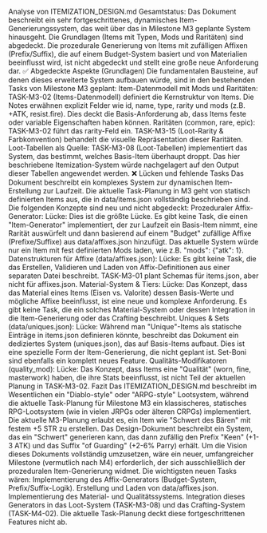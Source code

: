 Analyse von ITEMIZATION_DESIGN.md
Gesamtstatus: Das Dokument beschreibt ein sehr fortgeschrittenes, dynamisches Item-Generierungssystem, das weit über das in Milestone M3 geplante System hinausgeht.
Die Grundlagen (Items mit Typen, Mods und Raritäten) sind abgedeckt.
Die prozedurale Generierung von Items mit zufälligen Affixen (Prefix/Suffix), die auf einem Budget-System basiert und von Materialien beeinflusst wird, ist nicht abgedeckt und stellt eine große neue Anforderung dar.
✅ Abgedeckte Aspekte (Grundlagen)
Die fundamentalen Bausteine, auf denen dieses erweiterte System aufbauen würde, sind in den bestehenden Tasks von Milestone M3 geplant:
Item-Datenmodell mit Mods und Raritäten:
TASK-M3-02 (Items-Datenmodell) definiert die Kernstruktur von Items. Die Notes erwähnen explizit Felder wie id, name, type, rarity und mods (z.B. +ATK, resist.fire). Dies deckt die Basis-Anforderung ab, dass Items feste oder variable Eigenschaften haben können.
Raritäten (common, rare, epic):
TASK-M3-02 führt das rarity-Feld ein.
TASK-M3-15 (Loot-Rarity & Farbkonvention) behandelt die visuelle Repräsentation dieser Raritäten.
Loot-Tabellen als Quelle:
TASK-M3-08 (Loot-Tabellen) implementiert das System, das bestimmt, welches Basis-Item überhaupt droppt. Das hier beschriebene Itemization-System würde nachgelagert auf den Output dieser Tabellen angewendet werden.
❌ Lücken und fehlende Tasks
Das Dokument beschreibt ein komplexes System zur dynamischen Item-Erstellung zur Laufzeit. Die aktuelle Task-Planung in M3 geht von statisch definierten Items aus, die in data/items.json vollständig beschrieben sind. Die folgenden Konzepte sind neu und nicht abgedeckt:
Prozeduraler Affix-Generator:
Lücke: Dies ist die größte Lücke. Es gibt keine Task, die einen "Item-Generator" implementiert, der zur Laufzeit ein Basis-Item nimmt, eine Rarität auswürfelt und dann basierend auf einem "Budget" zufällige Affixe (Prefixe/Suffixe) aus data/affixes.json hinzufügt. Das aktuelle System würde nur ein Item mit fest definierten Mods laden, wie z.B. "mods": {"atk": 1}.
Datenstrukturen für Affixe (data/affixes.json):
Lücke: Es gibt keine Task, die das Erstellen, Validieren und Laden von Affix-Definitionen aus einer separaten Datei beschreibt. TASK-M3-01 plant Schemas für items.json, aber nicht für affixes.json.
Material-System & Tiers:
Lücke: Das Konzept, dass das Material eines Items (Eisen vs. Valorite) dessen Basis-Werte und mögliche Affixe beeinflusst, ist eine neue und komplexe Anforderung. Es gibt keine Task, die ein solches Material-System oder dessen Integration in die Item-Generierung oder das Crafting beschreibt.
Uniques & Sets (data/uniques.json):
Lücke: Während man "Unique"-Items als statische Einträge in items.json definieren könnte, beschreibt das Dokument ein dediziertes System (uniques.json), das auf Basis-Items aufbaut. Dies ist eine spezielle Form der Item-Generierung, die nicht geplant ist. Set-Boni sind ebenfalls ein komplett neues Feature.
Qualitäts-Modifikatoren (quality_mod):
Lücke: Das Konzept, dass Items eine "Qualität" (worn, fine, masterwork) haben, die ihre Stats beeinflusst, ist nicht Teil der aktuellen Planung in TASK-M3-02.
Fazit
Das ITEMIZATION_DESIGN.md beschreibt im Wesentlichen ein "Diablo-style" oder "ARPG-style" Lootsystem, während die aktuelle Task-Planung für Milestone M3 ein klassischeres, statisches RPG-Lootsystem (wie in vielen JRPGs oder älteren CRPGs) implementiert.
Die aktuelle M3-Planung erlaubt es, ein Item wie "Schwert des Bären" mit festem +5 STR zu erstellen.
Das Design-Dokument beschreibt ein System, das ein "Schwert" generieren kann, das dann zufällig den Prefix "Keen" (+1-3 ATK) und das Suffix "of Guarding" (+2-6% Parry) erhält.
Um die Vision dieses Dokuments vollständig umzusetzen, wäre ein neuer, umfangreicher Milestone (vermutlich nach M4) erforderlich, der sich ausschließlich der prozeduralen Item-Generierung widmet. Die wichtigsten neuen Tasks wären:
Implementierung des Affix-Generators (Budget-System, Prefix/Suffix-Logik).
Erstellung und Laden von data/affixes.json.
Implementierung des Material- und Qualitätssystems.
Integration dieses Generators in das Loot-System (TASK-M3-08) und das Crafting-System (TASK-M4-02).
Die aktuelle Task-Planung deckt diese fortgeschrittenen Features nicht ab.

